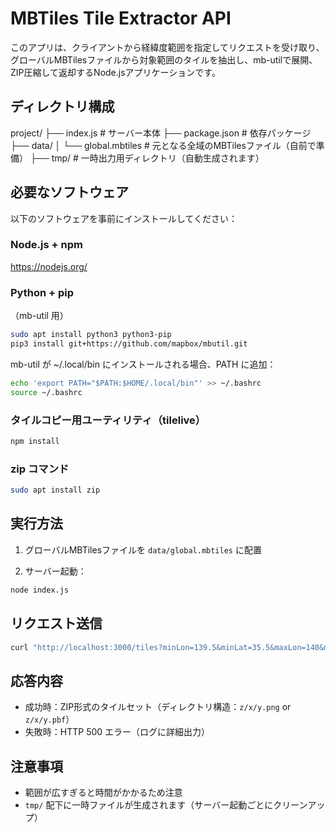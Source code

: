 # MBTiles Tile Extractor API

このアプリは、クライアントから経緯度範囲を指定してリクエストを受け取り、  
グローバルMBTilesファイルから対象範囲のタイルを抽出し、mb-utilで展開、ZIP圧縮して返却するNode.jsアプリケーションです。

## ディレクトリ構成
project/
├── index.js # サーバー本体
├── package.json # 依存パッケージ
├── data/
│ └── global.mbtiles # 元となる全域のMBTilesファイル（自前で準備）
├── tmp/ # 一時出力用ディレクトリ（自動生成されます）

## 必要なソフトウェア

以下のソフトウェアを事前にインストールしてください：

### Node.js + npm
https://nodejs.org/

### Python + pip
（mb-util 用）

```bash
sudo apt install python3 python3-pip
pip3 install git+https://github.com/mapbox/mbutil.git
```

mb-util が ~/.local/bin にインストールされる場合、PATH に追加：

```bash
echo 'export PATH="$PATH:$HOME/.local/bin"' >> ~/.bashrc
source ~/.bashrc
```

### タイルコピー用ユーティリティ（tilelive）

```bash
npm install
```

### zip コマンド

```bash
sudo apt install zip
```

## 実行方法

1. グローバルMBTilesファイルを `data/global.mbtiles` に配置

2. サーバー起動：

```bash
node index.js
```

## リクエスト送信

```bash
curl "http://localhost:3000/tiles?minLon=139.5&minLat=35.5&maxLon=140&maxLat=36&minZoom=5&maxZoom=7" -o tiles.zip
```

## 応答内容

- 成功時：ZIP形式のタイルセット（ディレクトリ構造：`z/x/y.png` or `z/x/y.pbf`）
- 失敗時：HTTP 500 エラー（ログに詳細出力）

## 注意事項

- 範囲が広すぎると時間がかかるため注意
- `tmp/` 配下に一時ファイルが生成されます（サーバー起動ごとにクリーンアップ）
